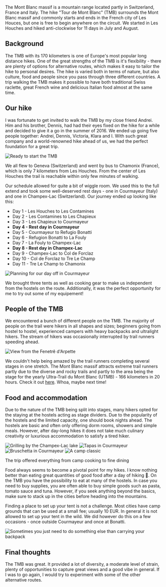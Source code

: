 The Mont Blanc massif is a mountain range located partly in Switzerland, France and Italy. The hike "Tour de Mont Blanc" (TMB) surrounds the Mont Blanc massif and commonly starts and ends in the French city of Les Houces, but one is free to begin anywhere on the circuit. We started in Les Houches and hiked anti-clockwise for 11 days in July and August.

## Background
The TMB with its 170 kilometers is one of Europe's most popular long distance hikes. One of the great strengths of the TMB is it's flexibility - there are plenty of options for alternative routes, which makes it easy to tailor the hike to personal desires. The hike is varied both in terms of nature, but also culture, food and people since you pass through three different countries. A trip walking the TMB makes it possible to have both traditional Swiss raclette, great French wine and delicious Italian food almost at the same time.

<div id="map1" data-lat="45.9544249" data-lng="6.9329604" data-zoom="8" data-type="outdoors">
  <div data-lat="45.890388" data-lng="6.798735" data-label="Les Houches"></div>
  <div data-lat="45.822746" data-lng="6.726553" data-label="Les Contamines"></div>
  <div data-lat="45.697512" data-lng="6.734410" data-label="Les Chapieux"></div>
  <div data-lat="45.796922" data-lng="6.968963" data-label="Courmayeur"></div>
  <div data-lat="45.846917" data-lng="7.033524" data-label="Refugio Bonatti"></div>
  <div data-lat="45.933198" data-lng="7.098650" data-label="La Fouly"></div>
  <div data-lat="46.029700" data-lng="7.117260" data-label="Champex-Lac"></div>
  <div data-lat="46.057800" data-lng="7.001620" data-label="Col de Forclaz"></div>
  <div data-lat="45.997131" data-lng="6.926501" data-label="Tre Le Champ"></div>
  <div data-lat="45.923697" data-lng="6.869433" data-label="Chamonix"></div>
</div>

## Our hike
I was fortunate to get invited to walk the TMB by my close friend Andrei. Him and his brother, Dennis, had had their eyes fixed on the hike for a while and decided to give it a go in the summer of 2016. We ended up going five people together: Andrei, Dennis, Victoria, Klara and I. With such great company and a world-renowned hike ahead of us, we had the perfect foundation for a great trip.

<div class="media">
  <img class="media__image" data-src="team.jpg" title="Ready to start the TMB">
</div>


We all flew to Geneva (Switzerland) and went by bus to Chamonix (France), which is only 7 kilometers from Les Houches. From the center of Les Houches the trail is reachable within only few minutes of walking.

Our schedule allowed for quite a bit of wiggle room. We used this to the full extend and took some well-deserved rest days - one in Courmayeur (Italy) and one in Champex-Lac (Switzerland). Our journey ended up looking like this:

- Day 1 - Les Houches to Les Contamines
- Day 2 - Les Contamines to Les Chapieux
- Day 3 - Les Chapieux to Courmayeur
- **Day 4 - Rest day in Courmayeur**
- Day 5 - Courmayeur to Refugio Bonatti
- Day 6 - Refugion Bonatti to La Fouly
- Day 7 - La Fouly to Champex-Lac
- **Day 8 - Rest day in Champex-Lac**
- Day 9 - Champex-Lac to Col de Forclaz
- Day 10 - Col de Forclaz to Tre Le Champ
- Day 11 - Tre Le Champ to Chamonix

<div class="media">
  <img class="media__image" data-src="map.jpg" title="Planning for our day off in Courmayeur">
</div>

We brought three tents as well as cooking gear to make us independent from the hostels on the route. Additionally, it was the perfect opportunity for me to try out some of my equipement!

## People of the TMB

We encountered a bunch of different people on the TMB. The majority of people on the trail were hikers in all shapes and sizes; beginners going from hostel to hostel, experienced campers with heavy backpacks and ultralight hikers. The stream of hikers was occasionally interrupted by trail runners speeding ahead.

<div class="media wide">
  <img class="media__image" data-src="fenetre.jpg" title="View from the Fenetrê d'Arpette">
</div>

We couldn't help being amazed by the trail runners completing several stages in one stretch. The Mont Blanc massif attracts extreme trail runners partly due to the diverse and rocky trails and partly to the area being the stage for the yearly Ultra-Trail du Mont Blanc (UTMB) - 166 kilometers in 20 hours. Check it out [here](https://en.wikipedia.org/wiki/Ultra-Trail_du_Mont-Blanc). Whoa, maybe next time!

## Food and accommodation

Due to the nature of the TMB being split into stages, many hikers opted for the staying at the hostels acting as stage dividers. Due to the popularity of the hostels and the limited capacity, one should book nights ahead. The hostels are basic and often only offering dorm rooms, showers and simple meals. However, after day-long hikes it does not take much culinary creativity or luxurious accommodation to satisfy a tired hiker.

<div class="media group">
  <img class="media__image" data-src="grill.jpg" title="Grilling by the Champex-Lac lake">
  <img class="media__image" data-src="tapas.jpg" title="Tapas in Courmayeur">
  <img class="media__image" data-src="bruschetta.jpg" title="Bruschetta in Courmayeur">
  <img class="media__image" data-src="cooking.jpg" title="A camp classic">
  <p class="media__caption">The trip offered everything from camp cooking to fine dining</p>
</div>

Food always seems to become a pivotal point for my hikes. I know nothing better than eating great quantities of good food after a day of hiking 🍕. On the TMB you have the possibility to eat at many of the hostels. In case you need to buy supplies, you are often able to buy simple goods such as pasta, tomato sauce and tuna. However, if you seek anything beyond the basics, make sure to stack up in the cities before heading into the mountains.

Finding a place to set up your tent is not a challenge. Most cities have camp grounds that can be used at a small fee; usually 10 EUR. In general it is not allowed to set up your tent in the wild. We did however do this on a few occasions - once outside Courmayeur and once at Bonatti.

<div class="media">
  <img class="media__image" data-src="athletics.jpg" title="Sometimes you just need to do something else than carrying your backpack">
</div>

## Final thoughts

The TMB was great. It provided a lot of diversity, a moderate level of strain, plenty of opportunities to capture great views and a good vibe in general. If I was to go again, I would try to experiment with some of the other alternative routes.
